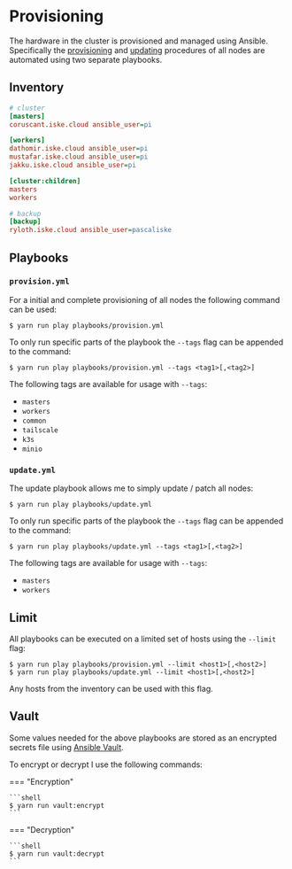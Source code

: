 # Provisioning

The hardware in the cluster is provisioned and managed using Ansible. Specifically the [provisioning](/provisioning/#provisionyml) and [updating](/provisioning/#updateyml) procedures of all nodes are automated using two separate playbooks.

## Inventory

```ini
# cluster
[masters]
coruscant.iske.cloud ansible_user=pi

[workers]
dathomir.iske.cloud ansible_user=pi
mustafar.iske.cloud ansible_user=pi
jakku.iske.cloud ansible_user=pi

[cluster:children]
masters
workers

# backup
[backup]
ryloth.iske.cloud ansible_user=pascaliske
```

## Playbooks

### `provision.yml`

For a initial and complete provisioning of all nodes the following command can be used:

```shell
$ yarn run play playbooks/provision.yml
```

To only run specific parts of the playbook the `--tags` flag can be appended to the command:

```shell
$ yarn run play playbooks/provision.yml --tags <tag1>[,<tag2>]
```

The following tags are available for usage with `--tags`:

- `masters`
- `workers`
- `common`
- `tailscale`
- `k3s`
- `minio`

### `update.yml`

The update playbook allows me to simply update / patch all nodes:

```shell
$ yarn run play playbooks/update.yml
```

To only run specific parts of the playbook the `--tags` flag can be appended to the command:

```shell
$ yarn run play playbooks/update.yml --tags <tag1>[,<tag2>]
```

The following tags are available for usage with `--tags`:

- `masters`
- `workers`

## Limit

All playbooks can be executed on a limited set of hosts using the `--limit` flag:

```shell
$ yarn run play playbooks/provision.yml --limit <host1>[,<host2>]
$ yarn run play playbooks/update.yml --limit <host1>[,<host2>]
```

Any hosts from the inventory can be used with this flag.

## Vault

Some values needed for the above playbooks are stored as an encrypted secrets file using [Ansible Vault](https://docs.ansible.com/ansible/latest/user_guide/vault.html).

To encrypt or decrypt I use the following commands:

=== "Encryption"

    ```shell
    $ yarn run vault:encrypt
    ```

=== "Decryption"

    ```shell
    $ yarn run vault:decrypt
    ```
